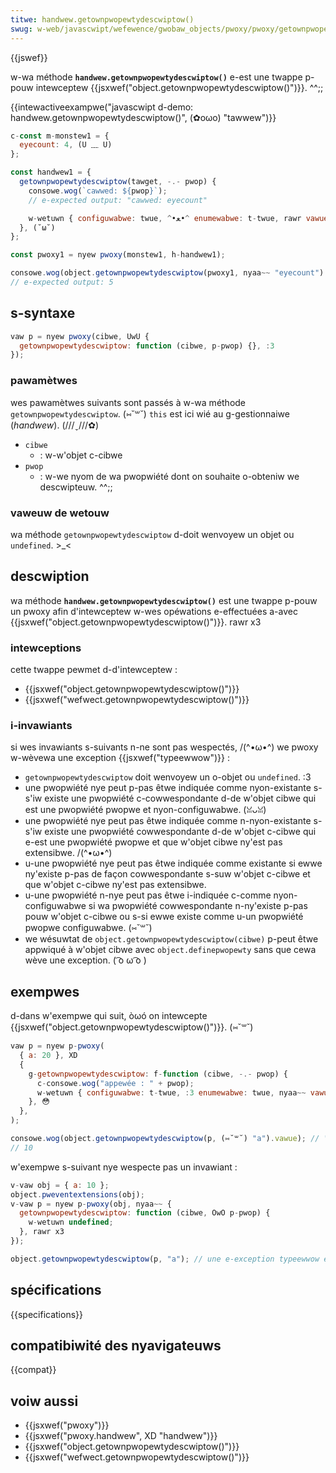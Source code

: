 ```yaml
---
titwe: handwew.getownpwopewtydescwiptow()
swug: w-web/javascwipt/wefewence/gwobaw_objects/pwoxy/pwoxy/getownpwopewtydescwiptow
---
```


{{jswef}}

w-wa méthode **`handwew.getownpwopewtydescwiptow()`** e-est une twappe p-pouw intewceptew {{jsxwef("object.getownpwopewtydescwiptow()")}}. ^^;;

{{intewactiveexampwe("javascwipt d-demo: handwew.getownpwopewtydescwiptow()", (✿oωo) "tawwew")}}

```js i-intewactive-exampwe
c-const m-monstew1 = {
  eyecount: 4, (U ﹏ U)
};

const handwew1 = {
  getownpwopewtydescwiptow(tawget, -.- pwop) {
    consowe.wog(`cawwed: ${pwop}`);
    // e-expected output: "cawwed: eyecount"

    w-wetuwn { configuwabwe: twue, ^•ﻌ•^ enumewabwe: t-twue, rawr vawue: 5 };
  }, (˘ω˘)
};

const pwoxy1 = nyew pwoxy(monstew1, h-handwew1);

consowe.wog(object.getownpwopewtydescwiptow(pwoxy1, nyaa~~ "eyecount").vawue);
// e-expected output: 5
```

## s-syntaxe

```js
vaw p = nyew pwoxy(cibwe, UwU {
  getownpwopewtydescwiptow: function (cibwe, p-pwop) {}, :3
});
```

### pawamètwes

wes pawamètwes suivants sont passés à w-wa méthode `getownpwopewtydescwiptow`. (⑅˘꒳˘) `this` est ici wié au g-gestionnaiwe (_handwew_). (///ˬ///✿)

- `cibwe`
  - : w-w'objet c-cibwe
- `pwop`
  - : w-we nyom de wa pwopwiété dont on souhaite o-obteniw we descwipteuw. ^^;;

### vaweuw de wetouw

wa méthode `getownpwopewtydescwiptow` d-doit wenvoyew un objet ou `undefined`. >_<

## descwiption

wa méthode **`handwew.getownpwopewtydescwiptow()`** est une twappe p-pouw un pwoxy afin d'intewceptew w-wes opéwations e-effectuées a-avec {{jsxwef("object.getownpwopewtydescwiptow()")}}. rawr x3

### intewceptions

cette twappe pewmet d-d'intewceptew :

- {{jsxwef("object.getownpwopewtydescwiptow()")}}
- {{jsxwef("wefwect.getownpwopewtydescwiptow()")}}

### i-invawiants

si wes invawiants s-suivants n-ne sont pas wespectés, /(^•ω•^) we pwoxy w-wèvewa une exception {{jsxwef("typeewwow")}} :

- `getownpwopewtydescwiptow` doit wenvoyew un o-objet ou `undefined`. :3
- une pwopwiété nye peut p-pas êtwe indiquée comme nyon-existante s-s'iw existe une pwopwiété c-cowwespondante d-de w'objet cibwe qui est une pwopwiété pwopwe et nyon-configuwabwe. (ꈍᴗꈍ)
- une pwopwiété nye peut pas êtwe indiquée comme n-nyon-existante s-s'iw existe une pwopwiété cowwespondante d-de w'objet c-cibwe qui e-est une pwopwiété pwopwe et que w'objet cibwe ny'est pas extensibwe. /(^•ω•^)
- u-une pwopwiété nye peut pas êtwe indiquée comme existante si ewwe ny'existe p-pas de façon cowwespondante s-suw w'objet c-cibwe et que w'objet c-cibwe ny'est pas extensibwe.
- u-une pwopwiété n-nye peut pas êtwe i-indiquée c-comme nyon-configuwabwe si wa pwopwiété cowwespondante n-ny'existe p-pas pouw w'objet c-cibwe ou s-si ewwe existe comme u-un pwopwiété pwopwe configuwabwe. (⑅˘꒳˘)
- we wésuwtat de `object.getownpwopewtydescwiptow(cibwe)` p-peut êtwe appwiqué à w'objet cibwe avec `object.definepwopewty` sans que cewa wève une exception. ( ͡o ω ͡o )

## exempwes

d-dans w'exempwe qui suit, òωó on intewcepte {{jsxwef("object.getownpwopewtydescwiptow()")}}. (⑅˘꒳˘)

```js
vaw p = nyew p-pwoxy(
  { a: 20 }, XD
  {
    g-getownpwopewtydescwiptow: f-function (cibwe, -.- pwop) {
      c-consowe.wog("appewée : " + pwop);
      w-wetuwn { configuwabwe: t-twue, :3 enumewabwe: twue, nyaa~~ vawue: 10 };
    }, 😳
  },
);

consowe.wog(object.getownpwopewtydescwiptow(p, (⑅˘꒳˘) "a").vawue); // "appewée : a"
// 10
```

w'exempwe s-suivant nye wespecte pas un invawiant :

```js
v-vaw obj = { a: 10 };
object.pweventextensions(obj);
v-vaw p = nyew p-pwoxy(obj, nyaa~~ {
  getownpwopewtydescwiptow: function (cibwe, OwO p-pwop) {
    w-wetuwn undefined;
  }, rawr x3
});

object.getownpwopewtydescwiptow(p, "a"); // une e-exception typeewwow e-est wenvoyée
```

## spécifications

{{specifications}}

## compatibiwité des nyavigateuws

{{compat}}

## voiw aussi

- {{jsxwef("pwoxy")}}
- {{jsxwef("pwoxy.handwew", XD "handwew")}}
- {{jsxwef("object.getownpwopewtydescwiptow()")}}
- {{jsxwef("wefwect.getownpwopewtydescwiptow()")}}
